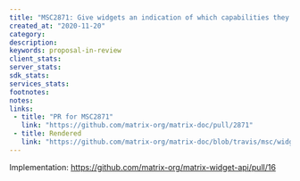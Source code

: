 ```yaml
---
title: "MSC2871: Give widgets an indication of which capabilities they were approved for"
created_at: "2020-11-20"
category:
description:
keywords: proposal-in-review
client_stats:
server_stats:
sdk_stats:
services_stats:
footnotes:
notes:
links:
 - title: "PR for MSC2871"
   link: "https://github.com/matrix-org/matrix-doc/pull/2871"
 - title: Rendered
   link: "https://github.com/matrix-org/matrix-doc/blob/travis/msc/widget-caps-respond/proposals/2871-widget-cap-respond.md"
---
```


Implementation: https://github.com/matrix-org/matrix-widget-api/pull/16
